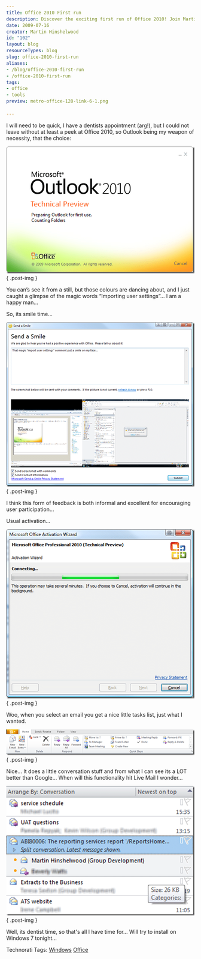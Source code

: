 ```yaml
---
title: Office 2010 First run
description: Discover the exciting first run of Office 2010! Join Martin Hinshelwood as he explores new features and user-friendly enhancements. Dive in now!
date: 2009-07-16
creator: Martin Hinshelwood
id: "102"
layout: blog
resourceTypes: blog
slug: office-2010-first-run
aliases:
- /blog/office-2010-first-run
- /office-2010-first-run
tags:
- office
- tools
preview: metro-office-128-link-6-1.png

---
```

I will need to be quick, I have a dentists appointment (arg!), but I could not leave without at least a peek at Office 2010, so Outlook being my weapon of necessity, that the choice:

[![image](images/Office2010Firstrun_E6A7-image_thumb-5-6.png)](http://blog.hinshelwood.com/files/2011/05/GWB-WindowsLiveWriter-Office2010Firstrun_E6A7-image_2.png)
{ .post-img }

You can’s see it from a still, but those colours are dancing about, and I just caught a glimpse of the magic words “Importing user settings”… I am a happy man…

So, its smile time…

[![image](images/Office2010Firstrun_E6A7-image_thumb_1-1-2.png)](http://blog.hinshelwood.com/files/2011/05/GWB-WindowsLiveWriter-Office2010Firstrun_E6A7-image_4.png)
{ .post-img }

I think this form of feedback is both informal and excellent for encouraging user participation…

Usual activation…

[![image](images/Office2010Firstrun_E6A7-image_thumb_2-2-3.png)](http://blog.hinshelwood.com/files/2011/05/GWB-WindowsLiveWriter-Office2010Firstrun_E6A7-image_6.png)
{ .post-img }

Woo, when you select an email you get a nice little tasks list, just what I wanted.

[![image](images/Office2010Firstrun_E6A7-image_thumb_3-3-4.png)](http://blog.hinshelwood.com/files/2011/05/GWB-WindowsLiveWriter-Office2010Firstrun_E6A7-image_8.png)
{ .post-img }

Nice… It does a little conversation stuff and from what I can see its a LOT better than Google… When will this functionality hit Live Mail I wonder…

[![image](images/Office2010Firstrun_E6A7-image_thumb_4-4-5.png)](http://blog.hinshelwood.com/files/2011/05/GWB-WindowsLiveWriter-Office2010Firstrun_E6A7-image_10.png)
{ .post-img }

Well, its dentist time, so that's all I have time for… Will try to install on Windows 7 tonight…

Technorati Tags: [Windows](http://technorati.com/tags/Windows) [Office](http://technorati.com/tags/Office)
